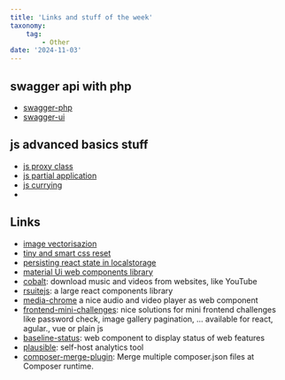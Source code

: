 ```yaml
---
title: 'Links and stuff of the week'
taxonomy:
    tag:
        - Other
date: '2024-11-03'
---
```


## swagger api with php

- [swagger-php](https://zircote.github.io/swagger-php/guide/generating-openapi-documents.html#vendor-bin-openapi)
- [swagger-ui](https://github.com/swagger-api/swagger-ui/blob/HEAD/docs/usage/installation.md)

## js advanced basics stuff

- [js proxy class](https://dev.to/dperrymorrow/create-an-observable-object-using-proxy-3h62)
- [js partial application](https://kyleshevlin.com/just-enough-fp-partial-application/)
- [js currying](https://builtin.com/software-engineering-perspectives/currying-javascript)
- 

## Links

- [image vectorisazion](https://www.visioncortex.org/vtracer/)
- [tiny and smart css reset](https://www.joshwcomeau.com/css/custom-css-reset/)
- [persisting react state in localstorage](https://www.joshwcomeau.com/react/persisting-react-state-in-localstorage/)
- [material Ui web components library](https://github.com/material-components/material-web)
- [cobalt](https://cobalt.tools/): download music and videos from websites, like YouTube
- [rsuitejs](https://rsuitejs.com/): a large react components library
- [media-chrome](https://github.com/muxinc/media-chrome) a nice audio and video player as web component
- [frontend-mini-challenges](https://github.com/sadanandpai/frontend-mini-challenges/tree/main/apps/): nice solutions for mini frontend challenges like password check, image gallery pagination, ... available for react, agular., vue or plain js
- [baseline-status](https://github.com/web-platform-dx/baseline-status): web component to display status of web features
- [plausible](https://plausible.io/): self-host analytics tool
- [composer-merge-plugin](https://github.com/wikimedia/composer-merge-plugin): Merge multiple composer.json files at Composer runtime.

